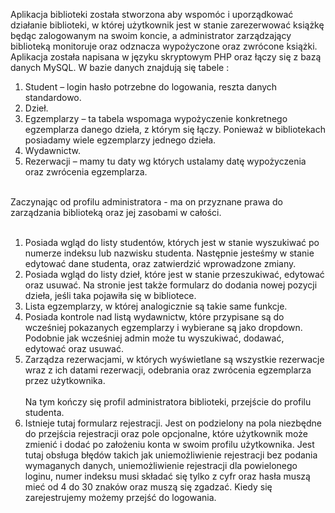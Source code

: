 Aplikacja biblioteki została stworzona aby wspomóc i uporządkować działanie biblioteki, w której użytkownik jest w stanie zarezerwować książkę będąc zalogowanym na swoim koncie, a administrator zarządzający biblioteką monitoruje oraz odznacza wypożyczone oraz zwrócone książki.
Aplikacja została napisana w języku skryptowym PHP oraz łączy się z bazą danych MySQL. 
W bazie danych znajdują się tabele :
1.	Student – login hasło potrzebne do logowania, reszta danych standardowo.
2.	Dzieł.
3.	Egzemplarzy – ta tabela wspomaga wypożyczenie konkretnego egzemplarza danego dzieła, z którym się łączy. Ponieważ w bibliotekach posiadamy wiele egzemplarzy jednego dzieła.
4.	Wydawnictw.
5.	Rezerwacji – mamy tu daty wg których ustalamy datę wypożyczenia oraz zwrócenia egzemplarza. <br><br>


Zaczynając od profilu administratora - ma on przyznane prawa do zarządzania biblioteką oraz jej zasobami w całości. <br><br>
1.	Posiada wgląd do listy studentów, których jest w stanie wyszukiwać po numerze indeksu lub nazwisku studenta. Następnie jesteśmy w stanie edytować dane studenta, oraz zatwierdzić wprowadzone zmiany. <br>
2.	Posiada wgląd do listy dzieł, które jest w stanie przeszukiwać, edytować  oraz usuwać. Na stronie jest także formularz do dodania nowej pozycji dzieła, jeśli taka pojawiła się w bibliotece. <br>
3.	Lista egzemplarzy, w której analogicznie są takie same funkcje.<br>
4.	Posiada kontrole nad listą wydawnictw, które przypisane są do wcześniej pokazanych egzemplarzy i wybierane są jako dropdown. Podobnie jak wcześniej admin może tu wyszukiwać, dodawać, edytować oraz usuwać. <br>
5.	Zarządza rezerwacjami, w których wyświetlane są wszystkie rezerwacje wraz z ich datami rezerwacji, odebrania oraz zwrócenia egzemplarza przez użytkownika. <br><br>
Na tym kończy się profil administratora biblioteki, przejście do profilu studenta. <br>
1.	Istnieje tutaj formularz rejestracji. Jest on podzielony na pola niezbędne do przejścia rejestracji oraz pole opcjonalne, które użytkownik może zmienić i dodać po założeniu konta w swoim profilu użytkownika. Jest tutaj obsługa błędów takich jak uniemożliwienie rejestracji bez podania wymaganych danych, uniemożliwienie rejestracji dla powielonego loginu, numer indeksu musi składać się tylko z cyfr oraz hasła muszą mieć od 4 do 30 znaków oraz muszą się zgadzać. Kiedy się zarejestrujemy możemy przejść do logowania.
